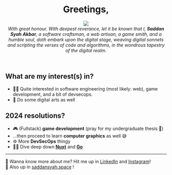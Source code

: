 
<h1 align="center">Greetings,</h1>
<p align="center">
<img src="https://github.com/saddansyah/saddansyah/assets/73093118/41888f5c-01f9-4bca-8658-3b30aa406521" /> <br/>
<i>
With great honour. With deepest reverance, let it be known that I, <b>Saddan Syah Akbar</b>, a software craftsman, a web artisan, a game smith, and a humble soul, doth embark upon the digital stage, weaving digital sonnets and scripting the verses of code and algorithms, in the wondrous tapestry of the digital realm.
</i>
</p></br>

## What are my interest(s) in?
- 👩‍💻 Quite interested in software engineering (most likely: web), game development, and a bit of devsecops.
- 🎨 Do some digital arts as well
## 2024 resolutions?
- 🎮 (Fullstack) **game development** (pray for my undergraduate thesis 🙏)
- ...then proceed to learn **computer graphics** as well 😅
- ⚙️ More **DevSecOps** thingy
- 🏊‍♂️ Dive deep down [**Nuxt**](https://nuxt.com/) and [**Go**](https://go.dev/)

---
👋 Wanna know more about me? Hit me up in [LinkedIn](https://linkedin.com/in/saddan-syah-a-a914011b8/) and [Instagram](https://instagram.com/saddansyah/)! <br/>
🌌 Also up in [saddansyah.space](https://saddansyah.space) !


